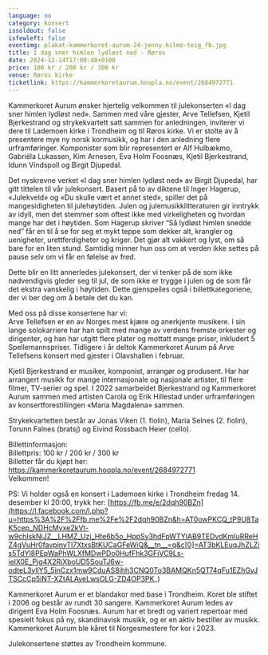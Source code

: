 ```yaml
---
language: no
category: konsert
issoldout: false
isfewleft: false
eventimg: plakat-kammerkoret-aurum-24-jenny-hilmo-teig_fb.jpg
title: I dag sner himlen lydløst ned - Røros
date: 2024-12-14T17:00:48+0100
price: 100 kr / 200 kr / 300 kr
venue: Røros kirke
ticketlink: https://kammerkoretaurum.hoopla.no/event/2684972771
---
```

<!--StartFragment-->

Kammerkoret Aurum ønsker hjertelig velkommen til julekonserten «I dag sner himlen lydløst ned». Sammen med våre gjester, Arve Tellefsen, Kjetil Bjerkestrand og strykekvartett satt sammen for anledningen, inviterer vi dere til Lademoen kirke i Trondheim og til Røros kirke. Vi er stolte av å presentere mye ny norsk kormusikk, og har i den anledning flere urframføringer. Komponister som blir representert er Alf Hulbækmo, Gabriëla Lukassen, Kim Arnesen, Eva Holm Foosnæs, Kjetil Bjerkestrand, Idunn Vindspoll og Birgit Djupedal.

Det nyskrevne verket «I dag sner himlen lydløst ned» av Birgit Djupedal, har gitt tittelen til vår julekonsert. Basert på to av diktene til Inger Hagerup, «Julekveld» og «Du skulle vært et annet sted», spiller det på mangesidigheten til julehøytiden. Julen og julemusikklitteraturen gir inntrykk av idyll, men det stemmer som oftest ikke med virkeligheten og hvordan mange har det i høytiden. Som Hagerup skriver “Så lydløst himlen snedde ned” får en til å se for seg et mykt teppe som dekker alt, krangler og uenigheter, urettferdigheter og kriger. Det gjør alt vakkert og lyst, om så bare for en liten stund. Samtidig minner hun oss om at verden ikke settes på pause selv om vi får en følelse av fred.

Dette blir en litt annerledes julekonsert, der vi tenker på de som ikke nødvendigvis gleder seg til jul, de som ikke er trygge i julen og de som får det ekstra vanskelig i høytiden. Dette gjenspeiles også i billettkategoriene, der vi ber deg om å betale det du kan.

Med oss på disse konsertene har vi:\
Arve Tellefsen er en av Norges mest kjære og anerkjente musikere. I sin lange solokarriere har han spilt med mange av verdens fremste orkester og dirigenter, og han har utgitt flere plater og mottatt mange priser, inkludert 5 Spellemannspriser. Tidligere i år deltok Kammerkoret Aurum på Arve Tellefsens konsert med gjester i Olavshallen i februar.

Kjetil Bjerkestrand er musiker, komponist, arrangør og produsent. Har har arrangert musikk for mange internasjonale og nasjonale artister, til flere filmer, TV-serier og spel. I 2022 samarbeidet Bjerkestrand og Kammerkoret Aurum sammen med artisten Carola og Erik Hillestad under urframføringen av konsertforestillingen «Maria Magdalena» sammen.

Strykekvartetten består av Jonas Viken (1. fiolin), Maria Selnes (2. fiolin), Torunn Falnes (bratsj) og Eivind Rossbach Heier (cello).

Billettinformasjon:\
Billettpris: 100 kr / 200 kr / 300 kr\
Billetter får du kjøpt her: https://kammerkoretaurum.hoopla.no/event/2684972771 \
Velkommen!

PS: Vi holder også en konsert i Lademoen kirke i Trondheim fredag 14. desember kl 20:00, trykk her: [https://fb.me/e/2dqh90BZn](https://l.facebook.com/l.php?u=https%3A%2F%2Ffb.me%2Fe%2F2dqh90BZn&h=AT0owPKCQ_tP9U8TaK5cep_NDHcMyxe2kVt-w9chIskNiJZ__LHMZ_Uzj_Hte6b5o_HppSy3hdFpWTYIAB9TEDvdKmIuRReHZ4gVuHr0favpinyTl7XtxsBtKUCaGFeWiQ&__tn__=q&c[0]=AT3bKLEuqJhZLZis5TdYl8PEpWaPhWLXfMDwPDo0HufFhk3GFjVC9Ls-ielX0E_Pjg4X2RiXboUD5SouTJ6w-odteL3yllY5_5inCzx1mw9CduAS8jhh3CNQ0To3BAMQKn5QT74qFu1EZhGyJTSCcCp5iNT-XZtALAyeLwsOLG-ZD4OP3PK_)

Kammerkoret Aurum er et blandakor med base i Trondheim. Koret ble stiftet i 2006 og består av rundt 30 sangere. Kammerkoret Aurum ledes av dirigent Eva Holm Foosnæs. Aurum har et bredt og variert repertoar med spesielt fokus på ny, skandinavisk musikk, og er en aktiv bestiller av musikk. Kammerkoret Aurum ble kåret til Norgesmestere for kor i 2023.

Julekonsertene støttes av Trondheim kommune.

<!--EndFragment-->